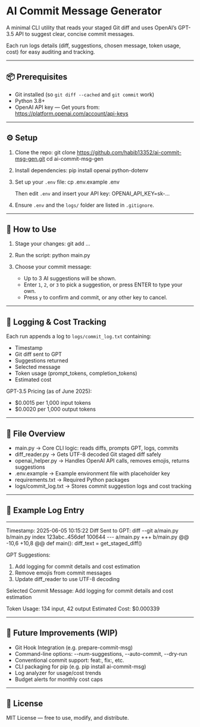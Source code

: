 AI Commit Message Generator
===========================

A minimal CLI utility that reads your staged Git diff and uses OpenAI’s GPT-3.5 API to suggest clear, concise commit messages.

Each run logs details (diff, suggestions, chosen message, token usage, cost) for easy auditing and tracking.

------------------------------------------------------------

📦 Prerequisites
----------------
- Git installed (so `git diff --cached` and `git commit` work)
- Python 3.8+
- OpenAI API key — Get yours from: https://platform.openai.com/account/api-keys

------------------------------------------------------------

⚙️ Setup
--------
1. Clone the repo:
   git clone https://github.com/habib13352/ai-commit-msg-gen.git
   cd ai-commit-msg-gen

2. Install dependencies:
   pip install openai python-dotenv

3. Set up your `.env` file:
   cp .env.example .env

   Then edit `.env` and insert your API key:
   OPENAI_API_KEY=sk-...

4. Ensure `.env` and the `logs/` folder are listed in `.gitignore`.

------------------------------------------------------------

🚀 How to Use
-------------
1. Stage your changes:
   git add <file1> <file2> ...

2. Run the script:
   python main.py

3. Choose your commit message:
   - Up to 3 AI suggestions will be shown.
   - Enter `1`, `2`, or `3` to pick a suggestion, or press ENTER to type your own.
   - Press `y` to confirm and commit, or any other key to cancel.

------------------------------------------------------------

🧾 Logging & Cost Tracking
--------------------------
Each run appends a log to `logs/commit_log.txt` containing:

- Timestamp
- Git diff sent to GPT
- Suggestions returned
- Selected message
- Token usage (prompt_tokens, completion_tokens)
- Estimated cost

GPT-3.5 Pricing (as of June 2025):
- $0.0015 per 1,000 input tokens
- $0.0020 per 1,000 output tokens

------------------------------------------------------------

📁 File Overview
----------------
- main.py              → Core CLI logic: reads diffs, prompts GPT, logs, commits
- diff_reader.py       → Gets UTF-8 decoded Git staged diff safely
- openai_helper.py     → Handles OpenAI API calls, removes emojis, returns suggestions
- .env.example         → Example environment file with placeholder key
- requirements.txt     → Required Python packages
- logs/commit_log.txt  → Stores commit suggestion logs and cost tracking

------------------------------------------------------------

📝 Example Log Entry
--------------------
---
Timestamp: 2025-06-05 10:15:22
Diff Sent to GPT:
diff --git a/main.py b/main.py
index 123abc..456def 100644
--- a/main.py
+++ b/main.py
@@ -10,6 +10,8 @@ def main():
     diff_text = get_staged_diff()

GPT Suggestions:
1. Add logging for commit details and cost estimation
2. Remove emojis from commit messages
3. Update diff_reader to use UTF-8 decoding

Selected Commit Message: Add logging for commit details and cost estimation

Token Usage: 134 input, 42 output
Estimated Cost: $0.000339

------------------------------------------------------------

🔮 Future Improvements (WIP)
----------------------
- Git Hook Integration (e.g. prepare-commit-msg)
- Command-line options: --num-suggestions, --auto-commit, --dry-run
- Conventional commit support: feat:, fix:, etc.
- CLI packaging for pip (e.g. pip install ai-commit-msg)
- Log analyzer for usage/cost trends
- Budget alerts for monthly cost caps

------------------------------------------------------------

📜 License
----------
MIT License — free to use, modify, and distribute.